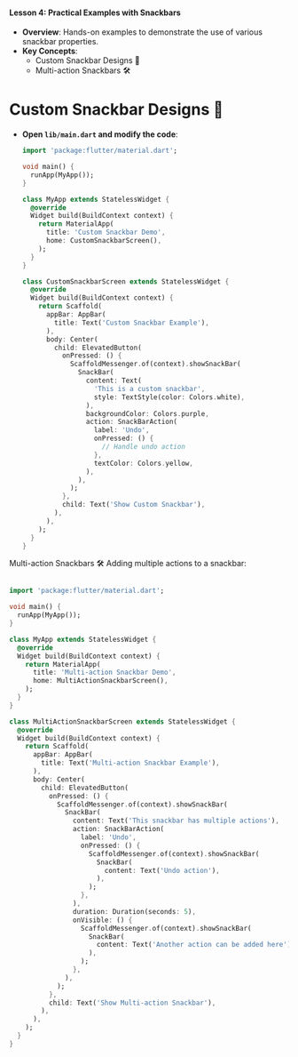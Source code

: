
#### Lesson 4: Practical Examples with Snackbars
- **Overview**: Hands-on examples to demonstrate the use of various snackbar properties.
- **Key Concepts**:
  - Custom Snackbar Designs 🎨
  - Multi-action Snackbars 🛠️


# Custom Snackbar Designs 🎨
- **Open `lib/main.dart` and modify the code**:
  ```dart
  import 'package:flutter/material.dart';

  void main() {
    runApp(MyApp());
  }

  class MyApp extends StatelessWidget {
    @override
    Widget build(BuildContext context) {
      return MaterialApp(
        title: 'Custom Snackbar Demo',
        home: CustomSnackbarScreen(),
      );
    }
  }

  class CustomSnackbarScreen extends StatelessWidget {
    @override
    Widget build(BuildContext context) {
      return Scaffold(
        appBar: AppBar(
          title: Text('Custom Snackbar Example'),
        ),
        body: Center(
          child: ElevatedButton(
            onPressed: () {
              ScaffoldMessenger.of(context).showSnackBar(
                SnackBar(
                  content: Text(
                    'This is a custom snackbar',
                    style: TextStyle(color: Colors.white),
                  ),
                  backgroundColor: Colors.purple,
                  action: SnackBarAction(
                    label: 'Undo',
                    onPressed: () {
                      // Handle undo action
                    },
                    textColor: Colors.yellow,
                  ),
                ),
              );
            },
            child: Text('Show Custom Snackbar'),
          ),
        ),
      );
    }
  }
Multi-action Snackbars 🛠️
Adding multiple actions to a snackbar:
``` dart

import 'package:flutter/material.dart';

void main() {
  runApp(MyApp());
}

class MyApp extends StatelessWidget {
  @override
  Widget build(BuildContext context) {
    return MaterialApp(
      title: 'Multi-action Snackbar Demo',
      home: MultiActionSnackbarScreen(),
    );
  }
}

class MultiActionSnackbarScreen extends StatelessWidget {
  @override
  Widget build(BuildContext context) {
    return Scaffold(
      appBar: AppBar(
        title: Text('Multi-action Snackbar Example'),
      ),
      body: Center(
        child: ElevatedButton(
          onPressed: () {
            ScaffoldMessenger.of(context).showSnackBar(
              SnackBar(
                content: Text('This snackbar has multiple actions'),
                action: SnackBarAction(
                  label: 'Undo',
                  onPressed: () {
                    ScaffoldMessenger.of(context).showSnackBar(
                      SnackBar(
                        content: Text('Undo action'),
                      ),
                    );
                  },
                ),
                duration: Duration(seconds: 5),
                onVisible: () {
                  ScaffoldMessenger.of(context).showSnackBar(
                    SnackBar(
                      content: Text('Another action can be added here'),
                    ),
                  );
                },
              ),
            );
          },
          child: Text('Show Multi-action Snackbar'),
        ),
      ),
    );
  }
}